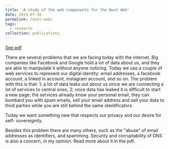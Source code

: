 ```yaml
---
title: 'A study of the web components for the Next Web'
date: 2019-07-30
permalink: /next-web/
tags:
  - research
collection: publications
---
```



<a class="btn btn--primary" href="/media/Study_of_web.pdf">See pdf</a>

There are several problems that we are facing today with the internet. Big
companies like Facebook and Google hold a lot of data about us, and they are
able to manipulate it without anyone noticing. Today we use a couple of web
services to represent our digital identity: email addresses, a facebook account,
a linked in account, instagram account, and so on. The problem with this is
that: 1; a lot of data leaks out about us since we are connecting a lot of services
to central ones, 2; once data has leaked it is difficult to start a new page; the
services already know your personal email, they can bombard you with spam
emails, sell your email address and sell your data to third parties while you are
still behind the same identificators.

Today we want something new that respects our privacy and our desire for self-
sovereignity.

Besides this problem there are many others, such as the "abuse" of email addresses as
identifiers, and spamming. Security and corruptability of DNS is also a concern, in
my opinion. Read more about it in the pdf.